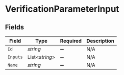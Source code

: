 # VerificationParameterInput


## Fields

| Field              | Type               | Required           | Description        |
| ------------------ | ------------------ | ------------------ | ------------------ |
| `Id`               | *string*           | :heavy_minus_sign: | N/A                |
| `Inputs`           | List<*string*>     | :heavy_minus_sign: | N/A                |
| `Name`             | *string*           | :heavy_minus_sign: | N/A                |